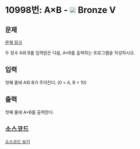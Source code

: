 # 10998번: A×B - <img src="https://static.solved.ac/tier_small/1.svg" style="height:20px" /> Bronze V

<!-- performance -->

<!-- 문제 제출 후 깃허브에 푸시를 했을 때 제출한 코드의 성능이 입력될 공간입니다.-->

<!-- end -->

## 문제

[문제 링크](https://boj.kr/10998)


<p>두 정수 A와 B를 입력받은 다음, A×B를 출력하는 프로그램을 작성하시오.</p>



## 입력


<p>첫째 줄에 A와 B가 주어진다. (0 &lt; A, B &lt; 10)</p>



## 출력


<p>첫째 줄에 A×B를 출력한다.</p>



## 소스코드

[소스코드 보기](A×B.cpp)
